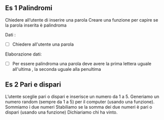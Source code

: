 
## Es 1 Palindromi

Chiedere all’utente di inserire una parola
Creare una funzione per capire se la parola inserita è palindroma

Dati :
 - [ ] Chiedere all'utente una parola

 Elaborazione dati:
 - [ ] Per essere palindroma una parola deve avere la prima lettera uguale all'ultima , la seconda uguale alla penultima 

## Es 2 Pari e dispari
L’utente sceglie pari o dispari e inserisce un numero da 1 a 5.
Generiamo un numero random (sempre da 1 a 5) per il computer (usando una funzione).
Sommiamo i due numeri
Stabiliamo se la somma dei due numeri è pari o dispari (usando una funzione)
Dichiariamo chi ha vinto.

